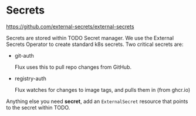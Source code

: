 # Secrets

<https://github.com/external-secrets/external-secrets>

Secrets are stored within TODO Secret manager. We use the External Secrets Operator to create standard k8s secrets. Two critical secrets are:

- git-auth

  Flux uses this to pull repo changes from GitHub.

- registry-auth

  Flux watches for changes to image tags, and pulls them in (from ghcr.io)

Anything else you need **secret**, add an `ExternalSecret` resource that points to the secret within TODO.
